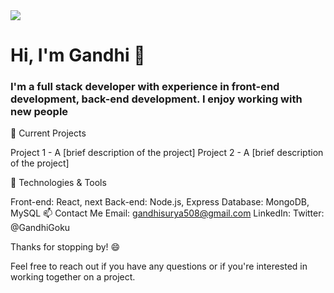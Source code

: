 <img src="https://camo.githubusercontent.com/cae12fddd9d6982901d82580bdf321d81fb299141098ca1c2d4891870827bf17/68747470733a2f2f6d69726f2e6d656469756d2e636f6d2f6d61782f313336302f302a37513379765349765f7430696f4a2d5a2e676966" />
<h1>Hi, I'm Gandhi 👋</h1>
<h3>I'm a full stack developer with experience in front-end development, back-end development. I enjoy working with new people</h3>

🔭 Current Projects

Project 1 - A [brief description of the project]
Project 2 - A [brief description of the project]

🌱 Technologies & Tools

Front-end: React, next
Back-end: Node.js, Express
Database: MongoDB, MySQL
📫 Contact Me
Email: gandhisurya508@gmail.com
LinkedIn: 
Twitter: @GandhiGoku

Thanks for stopping by! 😄

Feel free to reach out if you have any questions or if you're interested in working together on a project.
